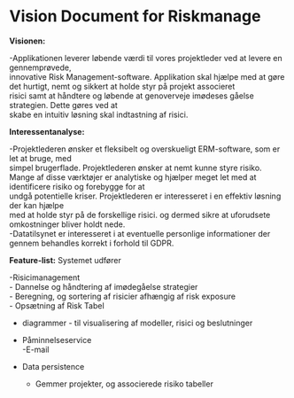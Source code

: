 # Vision Document for Riskmanage
**Visionen:**

 -Applikationen leverer løbende værdi til vores  projektleder ved at levere en gennemprøvede,<br/>
 innovative Risk Management-software.
Applikation skal hjælpe med at gøre det hurtigt, nemt og sikkert at holde styr på projekt associeret <br/>
risici samt at håndtere og løbende at genoverveje imødeses gåelse strategien. Dette gøres ved at <br/>
skabe en intuitiv løsning skal indtastning af risici.   

**Interessentanalyse:**

-Projektlederen ønsker et fleksibelt og overskueligt ERM-software,  som er let at bruge, med<br/> 
simpel brugerflade. Projektlederen ønsker at nemt kunne styre risiko. <br/>
Mange af disse værktøjer er analytiske og  hjælper meget let med at identificere risiko og forebygge for at <br/>
undgå potentielle kriser. Projektlederen er interesseret i en effektiv løsning der kan hjælpe<br/> 
med at holde styr på de forskellige risici. og dermed sikre at uforudsete omkostninger bliver holdt nede.<br/>
-Datatilsynet er interesseret i at eventuelle personlige informationer der gennem behandles korrekt i forhold til GDPR.   

**Feature-list:**
Systemet udfører 

-Risicimanagement<br/>
	- Dannelse og håndtering af imødegåelse strategier<br/>
	- Beregning, og sortering af risicier afhængig af risk exposure<br/>
	- Opsætning af Risk Tabel<br/>
- diagrammer - til visualisering af modeller, risici og  beslutninger<br/>

- Påminnelseservice<br/>
-E-mail <br/>


- Data persistence<br/>
	- Gemmer projekter, og associerede risiko tabeller<br/>

